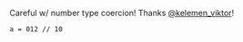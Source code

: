 Careful w/ number type coercion! Thanks [@kelemen_viktor](http://twitter.com/kelemen_viktor)!

```
a = 012 // 10
```